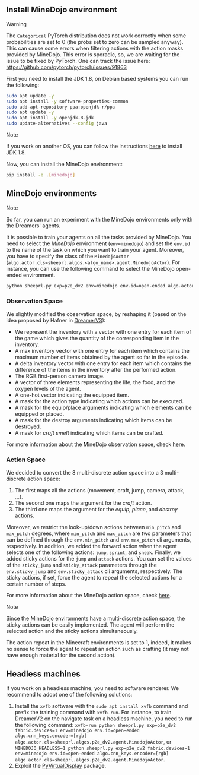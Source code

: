 ## Install MineDojo environment

> [!WARNING]
>
> The `Categorical` PyTorch distribution does not work correctly when some probabilities are set to $0$ (the probs set to zero can be sampled anyway). This can cause some errors when filtering actions with the action masks provided by MineDojo. This error is sporadic, so, we are waiting for the issue to be fixed by PyTorch. One can track the issue here: https://github.com/pytorch/pytorch/issues/91863

First you need to install the JDK 1.8, on Debian based systems you can run the following:

```bash
sudo apt update -y
sudo apt install -y software-properties-common
sudo add-apt-repository ppa:openjdk-r/ppa
sudo apt update -y
sudo apt install -y openjdk-8-jdk
sudo update-alternatives --config java
```

> [!NOTE]
>
> If you work on another OS, you can follow the instructions [here](https://docs.minedojo.org/sections/getting_started/install.html#on-macos) to install JDK 1.8.

Now, you can install the MineDojo environment:

```bash
pip install -e .[minedojo]
```

## MineDojo environments
> [!NOTE]
>
> So far, you can run an experiment with the MineDojo environments only with the Dreamers' agents.

It is possible to train your agents on all the tasks provided by MineDojo. You need to select the *MineDojo* environment (`env=minedojo`) and set the `env.id` to the name of the task on which you want to train your agent. Moreover, you have to specify the class of the `MinedojoActor` (`algo.actor.cls=sheeprl.algos.<algo_name>.agent.MinedojoActor`).
For instance, you can use the following command to select the MineDojo open-ended environment.

```bash
python sheeprl.py exp=p2e_dv2 env=minedojo env.id=open-ended algo.actor.cls=sheeprl.algos.p2e_dv2.agent.MinedojoActor algo.cnn_keys.encoder=[rgb]
```

### Observation Space
We slightly modified the observation space, by reshaping it (based on the idea proposed by Hafner in [DreamerV3](https://arxiv.org/abs/2301.04104)):
* We represent the inventory with a vector with one entry for each item of the game which gives the quantity of the corresponding item in the inventory.
* A max inventory vector with one entry for each item which contains the maximum number of items obtained by the agent so far in the episode.
* A delta inventory vector with one entry for each item which contains the difference of the items in the inventory after the performed action.
* The RGB first-person camera image.
* A vector of three elements representing the life, the food, and the oxygen levels of the agent.
* A one-hot vector indicating the equipped item.
* A mask for the action type indicating which actions can be executed.
* A mask for the equip/place arguments indicating which elements can be equipped or placed.
* A mask for the destroy arguments indicating which items can be destroyed.
* A mask for *craft smelt* indicating which items can be crafted.

For more information about the MineDojo observation space, check [here](https://docs.minedojo.org/sections/core_api/obs_space.html).

### Action Space
We decided to convert the 8 multi-discrete action space into a 3 multi-discrete action space:
1. The first maps all the actions (movement, craft, jump, camera, attack, ...).
2. The second one maps the argument for the *craft* action.
3. The third one maps the argument for the *equip*, *place*, and *destroy* actions. 

Moreover, we restrict the look-up/down actions between `min_pitch` and `max_pitch` degrees, where `min_pitch` and `max_pitch` are two parameters that can be defined through the `env.min_pitch` and `env.max_pitch` cli arguments, respectively.
In addition, we added the forward action when the agent selects one of the following actions: `jump`, `sprint`, and `sneak`.
Finally, we added sticky actions for the `jump` and `attack` actions. You can set the values of the `sticky_jump` and `sticky_attack` parameters through the `env.sticky_jump` and `env.sticky_attack` cli arguments, respectively. The sticky actions, if set, force the agent to repeat the selected actions for a certain number of steps.

For more information about the MineDojo action space, check [here](https://docs.minedojo.org/sections/core_api/action_space.html).

> [!NOTE]
> Since the MineDojo environments have a multi-discrete action space, the sticky actions can be easily implemented. The agent will perform the selected action and the sticky actions simultaneously.
>
> The action repeat in the Minecraft environments is set to 1, indeed, It makes no sense to force the agent to repeat an action such as crafting (it may not have enough material for the second action).

## Headless machines

If you work on a headless machine, you need to software renderer. We recommend to adopt one of the following solutions:

1. Install the `xvfb` software with the `sudo apt install xvfb` command and prefix the training command with `xvfb-run`. For instance, to train DreamerV2 on the navigate task on a headless machine, you need to run the following command: `xvfb-run python sheeprl.py exp=p2e_dv2 fabric.devices=1 env=minedojo env.id=open-ended algo.cnn_keys.encoder=[rgb] algo.actor.cls=sheeprl.algos.p2e_dv2.agent.MinedojoActor`, or `MINEDOJO_HEADLESS=1 python sheeprl.py exp=p2e_dv2 fabric.devices=1 env=minedojo env.id=open-ended algo.cnn_keys.encoder=[rgb] algo.actor.cls=sheeprl.algos.p2e_dv2.agent.MinedojoActor`.
2. Exploit the [PyVirtualDisplay](https://github.com/ponty/PyVirtualDisplay) package.
